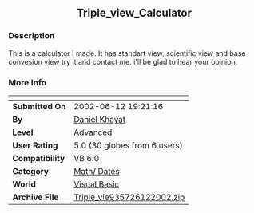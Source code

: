 ﻿<div align="center">

## Triple\_view\_Calculator


</div>

### Description

This is a calculator I made. It has standart view, scientific view and base convesion view try it and contact me. i'll be glad to hear your opinion.
 
### More Info
 


<span>             |<span>
---                |---
**Submitted On**   |2002-06-12 19:21:16
**By**             |[Daniel Khayat](https://github.com/Planet-Source-Code/PSCIndex/blob/master/ByAuthor/daniel-khayat.md)
**Level**          |Advanced
**User Rating**    |5.0 (30 globes from 6 users)
**Compatibility**  |VB 6\.0
**Category**       |[Math/ Dates](https://github.com/Planet-Source-Code/PSCIndex/blob/master/ByCategory/math-dates__1-37.md)
**World**          |[Visual Basic](https://github.com/Planet-Source-Code/PSCIndex/blob/master/ByWorld/visual-basic.md)
**Archive File**   |[Triple\_vie935726122002\.zip](https://github.com/Planet-Source-Code/daniel-khayat-triple-view-calculator__1-35760/archive/master.zip)








